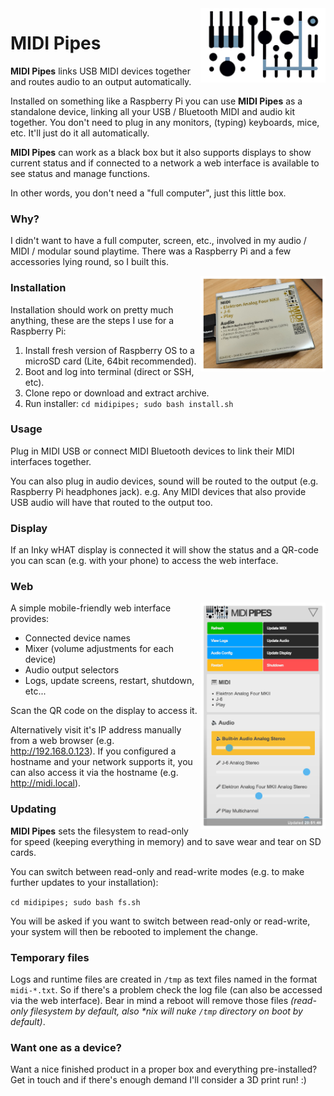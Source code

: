 <img src="doc/readme-logo.png" width="200" align="right">

# MIDI Pipes

**MIDI Pipes** links USB MIDI devices together and routes audio to an output automatically.

Installed on something like a Raspberry Pi you can use **MIDI Pipes** as a standalone device, linking all your USB / Bluetooth MIDI and audio kit together. You don't need to plug in any monitors, (typing) keyboards, mice, etc. It'll just do it all automatically.

**MIDI Pipes** can work as a black box but it also supports displays to show current status and if connected to a network a web interface is available to see status and manage functions.

In other words, you don't need a "full computer", just this little box.

### Why?

I didn't want to have a full computer, screen, etc., involved in my audio / MIDI / modular sound playtime.
There was a Raspberry Pi and a few accessories lying round, so I built this.

<img src="doc/readme-display.png" width="200" align="right">

### Installation

Installation should work on pretty much anything, these are the steps I use for a Raspberry Pi:

1. Install fresh version of Raspberry OS to a microSD card (Lite, 64bit recommended).
2. Boot and log into terminal (direct or SSH, etc).
3. Clone repo or download and extract archive.
4. Run installer: `cd midipipes; sudo bash install.sh`

### Usage

Plug in MIDI USB or connect MIDI Bluetooth devices to link their MIDI interfaces together.

You can also plug in audio devices, sound will be routed to the output (e.g. Raspberry Pi headphones jack). e.g. Any MIDI devices that also provide USB audio will have that routed to the output too.

### Display

If an Inky wHAT display is connected it will show the status and a QR-code you can scan (e.g. with your phone) to access the web interface.

### Web

<img src="doc/readme-web.png" width="200" align="right">

A simple mobile-friendly web interface provides:

* Connected device names
* Mixer (volume adjustments for each device)
* Audio output selectors
* Logs, update screens, restart, shutdown, etc...

Scan the QR code on the display to access it.

Alternatively visit it's IP address manually from a web browser (e.g. http://192.168.0.123). If you configured a hostname and your network supports it, you can also access it via the hostname (e.g. http://midi.local).

### Updating

**MIDI Pipes** sets the filesystem to read-only for speed (keeping everything in memory) and to save wear and tear on SD cards.

You can switch between read-only and read-write modes (e.g. to make further updates to your installation):

`cd midipipes; sudo bash fs.sh`

You will be asked if you want to switch between read-only or read-write, your system will then be rebooted to implement the change.

### Temporary files

Logs and runtime files are created in `/tmp` as text files named in the format `midi-*.txt`. So if there's a problem check the log file (can also be accessed via the web interface). Bear in mind a reboot will remove those files _(read-only filesystem by default, also *nix will nuke `/tmp` directory on boot by default)_.

### Want one as a device?

Want a nice finished product in a proper box and everything pre-installed?
Get in touch and if there's enough demand I'll consider a 3D print run! :)
